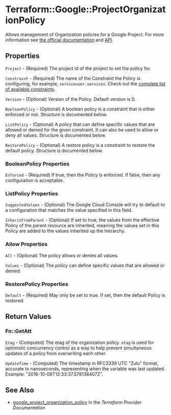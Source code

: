# Terraform::Google::ProjectOrganizationPolicy

Allows management of Organization policies for a Google Project. For more information see
[the official
documentation](https://cloud.google.com/resource-manager/docs/organization-policy/overview) and
[API](https://cloud.google.com/resource-manager/reference/rest/v1/projects/setOrgPolicy).

## Properties

`Project` - (Required) The project id of the project to set the policy for.

`Constraint` - (Required) The name of the Constraint the Policy is configuring, for example, `serviceuser.services`. Check out the [complete list of available constraints](https://cloud.google.com/resource-manager/docs/organization-policy/understanding-constraints#available_constraints).

`Version` - (Optional) Version of the Policy. Default version is 0.

`BooleanPolicy` - (Optional) A boolean policy is a constraint that is either enforced or not. Structure is documented below.

`ListPolicy` - (Optional) A policy that can define specific values that are allowed or denied for the given constraint. It can also be used to allow or deny all values. Structure is documented below.

`RestorePolicy` - (Optional) A restore policy is a constraint to restore the default policy. Structure is documented below.

### BooleanPolicy Properties

`Enforced` - (Required) If true, then the Policy is enforced. If false, then any configuration is acceptable.

### ListPolicy Properties

`SuggestedValues` - (Optional) The Google Cloud Console will try to default to a configuration that matches the value specified in this field.

`InheritFromParent` - (Optional) If set to true, the values from the effective Policy of the parent resource
are inherited, meaning the values set in this Policy are added to the values inherited up the hierarchy.

### Allow Properties

`All` - (Optional) The policy allows or denies all values.

`Values` - (Optional) The policy can define specific values that are allowed or denied.

### RestorePolicy Properties

`Default` - (Required) May only be set to true. If set, then the default Policy is restored.


## Return Values

### Fn::GetAtt

`Etag` - (Computed) The etag of the organization policy. `etag` is used for optimistic concurrency control as a way to help prevent simultaneous updates of a policy from overwriting each other.

`UpdateTime` - (Computed) The timestamp in RFC3339 UTC "Zulu" format, accurate to nanoseconds, representing when the variable was last updated. Example: "2016-10-09T12:33:37.578138407Z".

## See Also

* [google_project_organization_policy](https://www.terraform.io/docs/providers/google/r/project_organization_policy.html) in the _Terraform Provider Documentation_